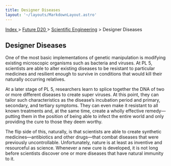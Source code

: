 ```yaml
---
title: Designer Diseases
layout: '~/layouts/MarkdownLayout.astro'
---
```


[ Index ](/) > [ Future D20 ](/future.d20.srd) > [Scientific Engineering](/future.d20.srd/scientific.engineering) > Designer Diseases

## Designer Diseases

One of the most basic implementations of genetic manipulation is modifying
existing microscopic organisms such as bacteria and viruses. At PL 5,
scientists are able to alter existing diseases to be resistant to particular
medicines and resilient enough to survive in conditions that would kill their
naturally occurring relatives.

At a later stage of PL 5, researchers learn to splice together the DNA of two
or more different diseases to create super viruses. At this point, they can
tailor such characteristics as the disease’s incubation period and primary,
secondary, and tertiary symptoms. They can even make it resistant to all known
treatments and, at the same time, create a wholly effective remedy—putting
them in the position of being able to infect the entire world and only
providing the cure to those they deem worthy.

The flip side of this, naturally, is that scientists are able to create
synthetic medicines—antibiotics and other drugs—that combat diseases that were
previously uncontrollable. Unfortunately, nature is at least as inventive and
resourceful as science. Whenever a new cure is developed, it is not long
before scientists discover one or more diseases that have natural immunity to
it.

